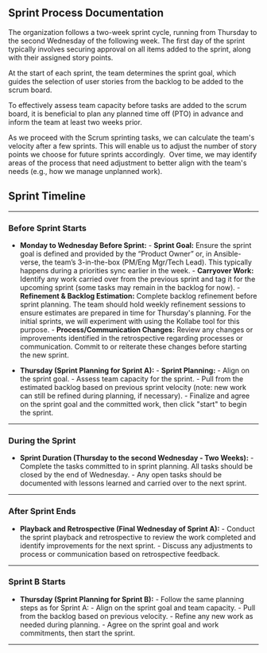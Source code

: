 ## Sprint Process Documentation

The organization follows a two-week sprint cycle, running from Thursday to the second Wednesday of the following week. The first day of the sprint typically involves securing approval on all items added to the sprint, along with their assigned story points.

At the start of each sprint, the team determines the sprint goal, which guides the selection of user stories from the backlog to be added to the scrum board.

To effectively assess team capacity before tasks are added to the scrum board, it is beneficial to plan any planned time off (PTO) in advance and inform the team at least two weeks prior.

As we proceed with the Scrum sprinting tasks, we can calculate the team's velocity after a few sprints. This will enable us to adjust the number of story points we choose for future sprints accordingly.  Over time, we may identify areas of the process that need adjustment to better align with the team's needs (e.g., how we manage unplanned work).


## Sprint Timeline

---
### Before Sprint Starts

- **Monday to Wednesday Before Sprint:**
	  -  **Sprint Goal:** Ensure the sprint goal is defined and provided by the “Product Owner” or, in Ansible-verse, the team’s 3-in-the-box (PM/Eng Mgr/Tech Lead). This typically happens during a priorities sync earlier in the week.
	  -  **Carryover Work:** Identify any work carried over from the previous sprint and tag it for the upcoming sprint (some tasks may remain in the backlog for now).
	  -  **Refinement & Backlog Estimation:** Complete backlog refinement before sprint planning. The team should hold weekly refinement sessions to ensure estimates are prepared in time for Thursday's planning. For the initial sprints, we will experiment with using the Kollabe tool for this purpose.
	  -  **Process/Communication Changes:** Review any changes or improvements identified in the retrospective regarding processes or communication. Commit to or reiterate these changes before starting the new sprint.

- **Thursday (Sprint Planning for Sprint A):**
	  -  **Sprint Planning:** 
	    - Align on the sprint goal.
	    - Assess team capacity for the sprint.
	    - Pull from the estimated backlog based on previous sprint velocity (note: new work can still be refined during planning, if necessary).
	    - Finalize and agree on the sprint goal and the committed work, then click "start" to begin the sprint.

---

### During the Sprint

- **Sprint Duration (Thursday to the second Wednesday - Two Weeks):**
	  -  Complete the tasks committed to in sprint planning. All tasks should be closed by the end of Wednesday.
	  -  Any open tasks should be documented with lessons learned and carried over to the next sprint.

---

### After Sprint Ends

- **Playback and Retrospective (Final Wednesday of Sprint A):**
	  - Conduct the sprint playback and retrospective to review the work completed and identify improvements for the next sprint.
	  - Discuss any adjustments to process or communication based on retrospective feedback.



---

### Sprint B Starts

- **Thursday (Sprint Planning for Sprint B):**
	  - Follow the same planning steps as for Sprint A:
	    - Align on the sprint goal and team capacity.
	    - Pull from the backlog based on previous velocity.
	    - Refine any new work as needed during planning.
	    - Agree on the sprint goal and work commitments, then start the sprint.

---
